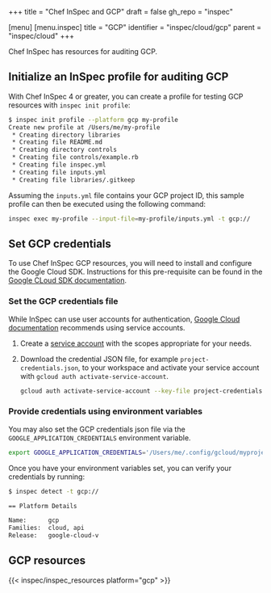 +++
title = "Chef InSpec and GCP"
draft = false
gh_repo = "inspec"

[menu]
  [menu.inspec]
    title = "GCP"
    identifier = "inspec/cloud/gcp"
    parent = "inspec/cloud"
+++

Chef InSpec has resources for auditing GCP.

## Initialize an InSpec profile for auditing GCP

With Chef InSpec 4 or greater, you can create a profile for testing GCP resources with `inspec init profile`:

```bash
$ inspec init profile --platform gcp my-profile
Create new profile at /Users/me/my-profile
 * Creating directory libraries
 * Creating file README.md
 * Creating directory controls
 * Creating file controls/example.rb
 * Creating file inspec.yml
 * Creating file inputs.yml
 * Creating file libraries/.gitkeep
```

Assuming the `inputs.yml` file contains your GCP project ID, this sample profile can then be executed using the following command:

```bash
inspec exec my-profile --input-file=my-profile/inputs.yml -t gcp://
```

## Set GCP credentials

To use Chef InSpec GCP resources, you will need to install and configure the Google Cloud SDK.
Instructions for this pre-requisite can be found in the [Google CLoud SDK documentation](https://cloud.google.com/sdk/docs/).

### Set the GCP credentials file

While InSpec can use user accounts for authentication, [Google Cloud documentation](https://cloud.google.com/docs/authentication/) recommends using service accounts. 

1. Create a [service account](https://cloud.google.com/docs/authentication/getting-started) with the scopes appropriate for your needs.

1. Download the credential JSON file, for example `project-credentials.json`, to your workspace and activate your service account with `gcloud auth activate-service-account`.

    ```bash
    gcloud auth activate-service-account --key-file project-credentials.json
    ```

### Provide credentials using environment variables

You may also set the GCP credentials json file via the `GOOGLE_APPLICATION_CREDENTIALS` environment variable.

```bash
export GOOGLE_APPLICATION_CREDENTIALS='/Users/me/.config/gcloud/myproject-1-feb7993e8660.json'
```

Once you have your environment variables set, you can verify your credentials by running:

```bash
$ inspec detect -t gcp://

== Platform Details

Name:      gcp
Families:  cloud, api
Release:   google-cloud-v
```

## GCP resources

{{< inspec/inspec_resources platform="gcp" >}}
